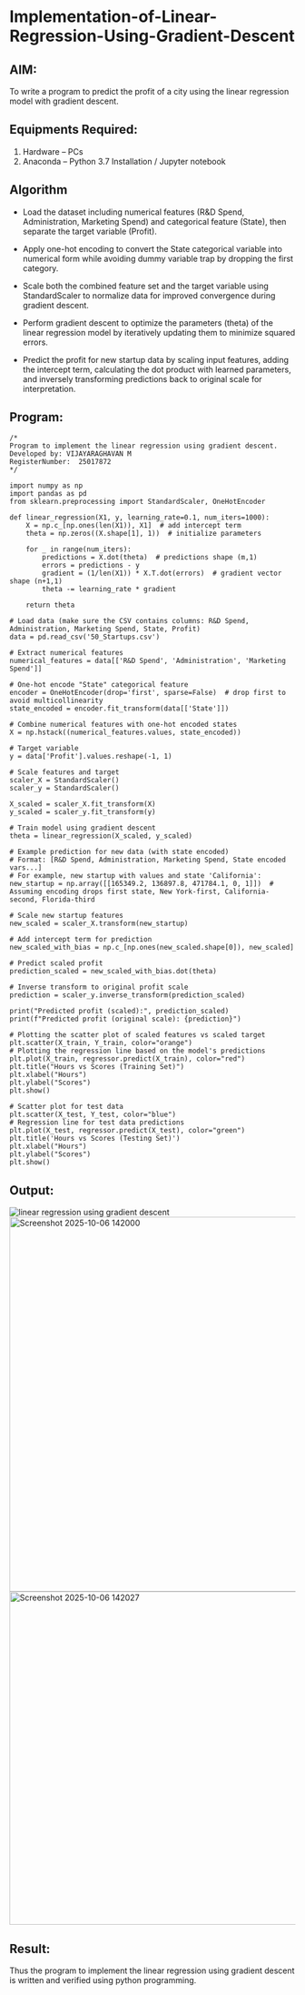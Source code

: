 # Implementation-of-Linear-Regression-Using-Gradient-Descent

## AIM:
To write a program to predict the profit of a city using the linear regression model with gradient descent.

## Equipments Required:
1. Hardware – PCs
2. Anaconda – Python 3.7 Installation / Jupyter notebook

## Algorithm

- Load the dataset including numerical features (R&D Spend, Administration, Marketing Spend) and categorical feature (State), then separate the target variable (Profit).

- Apply one-hot encoding to convert the State categorical variable into numerical form while avoiding dummy variable trap by dropping the first category.

- Scale both the combined feature set and the target variable using StandardScaler to normalize data for improved convergence during gradient descent.

- Perform gradient descent to optimize the parameters (theta) of the linear regression model by iteratively updating them to minimize squared errors.

- Predict the profit for new startup data by scaling input features, adding the intercept term, calculating the dot product with learned parameters, and inversely transforming predictions back to original scale for interpretation. 

## Program:
```
/*
Program to implement the linear regression using gradient descent.
Developed by: VIJAYARAGHAVAN M
RegisterNumber:  25017872
*/

import numpy as np
import pandas as pd
from sklearn.preprocessing import StandardScaler, OneHotEncoder

def linear_regression(X1, y, learning_rate=0.1, num_iters=1000):
    X = np.c_[np.ones(len(X1)), X1]  # add intercept term
    theta = np.zeros((X.shape[1], 1))  # initialize parameters
    
    for _ in range(num_iters):
        predictions = X.dot(theta)  # predictions shape (m,1)
        errors = predictions - y
        gradient = (1/len(X1)) * X.T.dot(errors)  # gradient vector shape (n+1,1)
        theta -= learning_rate * gradient
        
    return theta

# Load data (make sure the CSV contains columns: R&D Spend, Administration, Marketing Spend, State, Profit)
data = pd.read_csv('50_Startups.csv')

# Extract numerical features
numerical_features = data[['R&D Spend', 'Administration', 'Marketing Spend']]

# One-hot encode "State" categorical feature
encoder = OneHotEncoder(drop='first', sparse=False)  # drop first to avoid multicollinearity
state_encoded = encoder.fit_transform(data[['State']])

# Combine numerical features with one-hot encoded states
X = np.hstack((numerical_features.values, state_encoded))

# Target variable
y = data['Profit'].values.reshape(-1, 1)

# Scale features and target
scaler_X = StandardScaler()
scaler_y = StandardScaler()

X_scaled = scaler_X.fit_transform(X)
y_scaled = scaler_y.fit_transform(y)

# Train model using gradient descent
theta = linear_regression(X_scaled, y_scaled)

# Example prediction for new data (with state encoded)
# Format: [R&D Spend, Administration, Marketing Spend, State encoded vars...]
# For example, new startup with values and state 'California':
new_startup = np.array([[165349.2, 136897.8, 471784.1, 0, 1]])  # Assuming encoding drops first state, New York-first, California-second, Florida-third

# Scale new startup features
new_scaled = scaler_X.transform(new_startup)

# Add intercept term for prediction
new_scaled_with_bias = np.c_[np.ones(new_scaled.shape[0]), new_scaled]

# Predict scaled profit
prediction_scaled = new_scaled_with_bias.dot(theta)

# Inverse transform to original profit scale
prediction = scaler_y.inverse_transform(prediction_scaled)

print("Predicted profit (scaled):", prediction_scaled)
print(f"Predicted profit (original scale): {prediction}")

# Plotting the scatter plot of scaled features vs scaled target
plt.scatter(X_train, Y_train, color="orange")
# Plotting the regression line based on the model's predictions
plt.plot(X_train, regressor.predict(X_train), color="red")
plt.title("Hours vs Scores (Training Set)")
plt.xlabel("Hours")
plt.ylabel("Scores")
plt.show()

# Scatter plot for test data
plt.scatter(X_test, Y_test, color="blue")
# Regression line for test data predictions
plt.plot(X_test, regressor.predict(X_test), color="green")
plt.title('Hours vs Scores (Testing Set)')
plt.xlabel("Hours")
plt.ylabel("Scores")
plt.show()

```

## Output:
![linear regression using gradient descent](sam.png)
<img width="1305" height="659" alt="Screenshot 2025-10-06 142000" src="https://github.com/user-attachments/assets/2f3c0706-52e7-4e1c-a0d4-899928cad5ae" />
<img width="1096" height="586" alt="Screenshot 2025-10-06 142027" src="https://github.com/user-attachments/assets/88958424-2482-4a06-8192-610b78716888" />




## Result:
Thus the program to implement the linear regression using gradient descent is written and verified using python programming.
